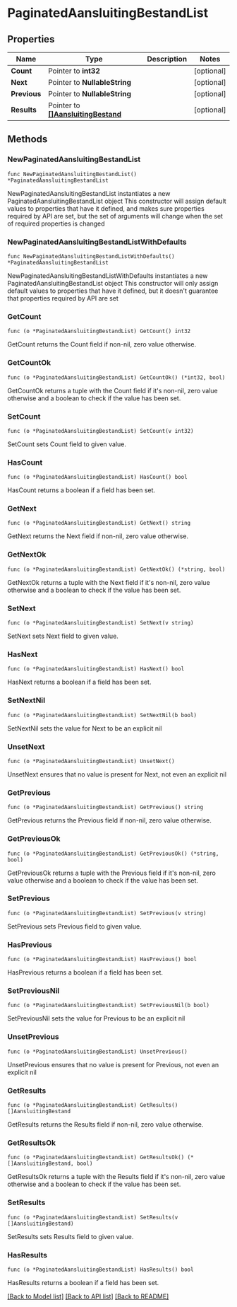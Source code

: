 # PaginatedAansluitingBestandList

## Properties

Name | Type | Description | Notes
------------ | ------------- | ------------- | -------------
**Count** | Pointer to **int32** |  | [optional] 
**Next** | Pointer to **NullableString** |  | [optional] 
**Previous** | Pointer to **NullableString** |  | [optional] 
**Results** | Pointer to [**[]AansluitingBestand**](AansluitingBestand.md) |  | [optional] 

## Methods

### NewPaginatedAansluitingBestandList

`func NewPaginatedAansluitingBestandList() *PaginatedAansluitingBestandList`

NewPaginatedAansluitingBestandList instantiates a new PaginatedAansluitingBestandList object
This constructor will assign default values to properties that have it defined,
and makes sure properties required by API are set, but the set of arguments
will change when the set of required properties is changed

### NewPaginatedAansluitingBestandListWithDefaults

`func NewPaginatedAansluitingBestandListWithDefaults() *PaginatedAansluitingBestandList`

NewPaginatedAansluitingBestandListWithDefaults instantiates a new PaginatedAansluitingBestandList object
This constructor will only assign default values to properties that have it defined,
but it doesn't guarantee that properties required by API are set

### GetCount

`func (o *PaginatedAansluitingBestandList) GetCount() int32`

GetCount returns the Count field if non-nil, zero value otherwise.

### GetCountOk

`func (o *PaginatedAansluitingBestandList) GetCountOk() (*int32, bool)`

GetCountOk returns a tuple with the Count field if it's non-nil, zero value otherwise
and a boolean to check if the value has been set.

### SetCount

`func (o *PaginatedAansluitingBestandList) SetCount(v int32)`

SetCount sets Count field to given value.

### HasCount

`func (o *PaginatedAansluitingBestandList) HasCount() bool`

HasCount returns a boolean if a field has been set.

### GetNext

`func (o *PaginatedAansluitingBestandList) GetNext() string`

GetNext returns the Next field if non-nil, zero value otherwise.

### GetNextOk

`func (o *PaginatedAansluitingBestandList) GetNextOk() (*string, bool)`

GetNextOk returns a tuple with the Next field if it's non-nil, zero value otherwise
and a boolean to check if the value has been set.

### SetNext

`func (o *PaginatedAansluitingBestandList) SetNext(v string)`

SetNext sets Next field to given value.

### HasNext

`func (o *PaginatedAansluitingBestandList) HasNext() bool`

HasNext returns a boolean if a field has been set.

### SetNextNil

`func (o *PaginatedAansluitingBestandList) SetNextNil(b bool)`

 SetNextNil sets the value for Next to be an explicit nil

### UnsetNext
`func (o *PaginatedAansluitingBestandList) UnsetNext()`

UnsetNext ensures that no value is present for Next, not even an explicit nil
### GetPrevious

`func (o *PaginatedAansluitingBestandList) GetPrevious() string`

GetPrevious returns the Previous field if non-nil, zero value otherwise.

### GetPreviousOk

`func (o *PaginatedAansluitingBestandList) GetPreviousOk() (*string, bool)`

GetPreviousOk returns a tuple with the Previous field if it's non-nil, zero value otherwise
and a boolean to check if the value has been set.

### SetPrevious

`func (o *PaginatedAansluitingBestandList) SetPrevious(v string)`

SetPrevious sets Previous field to given value.

### HasPrevious

`func (o *PaginatedAansluitingBestandList) HasPrevious() bool`

HasPrevious returns a boolean if a field has been set.

### SetPreviousNil

`func (o *PaginatedAansluitingBestandList) SetPreviousNil(b bool)`

 SetPreviousNil sets the value for Previous to be an explicit nil

### UnsetPrevious
`func (o *PaginatedAansluitingBestandList) UnsetPrevious()`

UnsetPrevious ensures that no value is present for Previous, not even an explicit nil
### GetResults

`func (o *PaginatedAansluitingBestandList) GetResults() []AansluitingBestand`

GetResults returns the Results field if non-nil, zero value otherwise.

### GetResultsOk

`func (o *PaginatedAansluitingBestandList) GetResultsOk() (*[]AansluitingBestand, bool)`

GetResultsOk returns a tuple with the Results field if it's non-nil, zero value otherwise
and a boolean to check if the value has been set.

### SetResults

`func (o *PaginatedAansluitingBestandList) SetResults(v []AansluitingBestand)`

SetResults sets Results field to given value.

### HasResults

`func (o *PaginatedAansluitingBestandList) HasResults() bool`

HasResults returns a boolean if a field has been set.


[[Back to Model list]](../README.md#documentation-for-models) [[Back to API list]](../README.md#documentation-for-api-endpoints) [[Back to README]](../README.md)


